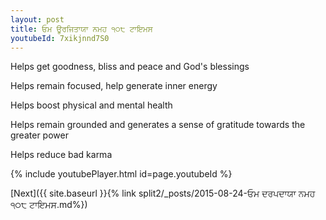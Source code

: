 ```yaml
---
layout: post
title: ਓਮ ਊਰਜਿਤਾਯਾ ਨਮਹ ੧੦੮ ਟਾਇਮਸ
youtubeId: 7xikjnnd7S0
---
```

 
 
Helps get goodness, bliss and peace and God's blessings
 
Helps remain focused, help generate inner energy 
 
Helps boost physical and mental health 
 
Helps remain grounded and generates a sense of gratitude towards the greater power 
 
Helps reduce bad karma
 
 
 
 


{% include youtubePlayer.html id=page.youtubeId %}
 
[Next]({{ site.baseurl }}{% link  split2/_posts/2015-08-24-ਓਮ ਦਰਪਦਾਯਾ ਨਮਹ ੧੦੮ ਟਾਇਮਸ.md%})
 
